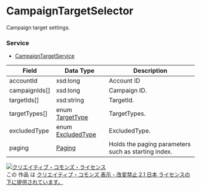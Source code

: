 # CampaignTargetSelector
Campaign target settings.
### Service
+ [CampaignTargetService](../services/CampaignTargetService.md)

| Field | Data Type | Description | 
|---|---|---|
| accountId| xsd:long| Account ID |
| campaignIds[]| xsd:long| Campaign ID. |
| targetIds[]| xsd:string| TargetId. |
| targetTypes[]| enum <a href="./TargetType.md">TargetType</a>| TargetTypes. |
| excludedType| enum <a href="./ExcludedType.md">ExcludedType</a>| ExcludedType. |
| paging| <a href="./Paging.md">Paging</a>| Holds the paging parameters such as starting index. |
<a rel="license" href="http://creativecommons.org/licenses/by-nd/2.1/jp/"><img alt="クリエイティブ・コモンズ・ライセンス" style="border-width:0" src="https://i.creativecommons.org/l/by-nd/2.1/jp/88x31.png" /></a><br />この 作品 は <a rel="license" href="http://creativecommons.org/licenses/by-nd/2.1/jp/">クリエイティブ・コモンズ 表示 - 改変禁止 2.1 日本 ライセンスの下に提供されています。</a>
